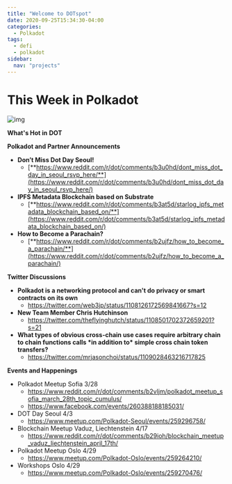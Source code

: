 ```yaml
---
title: "Welcome to DOTspot"
date: 2020-09-25T15:34:30-04:00
categories:
  - Polkadot
tags:
  - defi
  - polkadot
sidebar:
  nav: "projects"
---
```


# This Week in Polkadot

![img](https://www.redditstatic.com/desktop2x/img/renderTimingPixel.png)

**What's Hot in** **DOT**



**Polkadot and Partner Announcements**

- **Don’t Miss Dot Day Seoul!**
  - [**https://www.reddit.com/r/dot/comments/b3u0hd/dont_miss_dot_day_in_seoul_rsvp_here/**](https://www.reddit.com/r/dot/comments/b3u0hd/dont_miss_dot_day_in_seoul_rsvp_here/)
- **IPFS Metadata Blockchain based on Substrate**
  - [**https://www.reddit.com/r/dot/comments/b3at5d/starlog_ipfs_metadata_blockchain_based_on/**](https://www.reddit.com/r/dot/comments/b3at5d/starlog_ipfs_metadata_blockchain_based_on/)
- **How to Become a Parachain?**
  - [**https://www.reddit.com/r/dot/comments/b2ujfz/how_to_become_a_parachain/**](https://www.reddit.com/r/dot/comments/b2ujfz/how_to_become_a_parachain/)



**Twitter Discussions**

- **Polkadot is a networking protocol and can't do privacy or smart contracts on its own**
  - https://twitter.com/web3jp/status/1108126172569841667?s=12
- **New Team Member Chris Hutchinson**
  - https://twitter.com/theflyinghutch/status/1108501702372659201?s=21
- **What types of obvious cross-chain use cases require arbitrary chain to chain functions calls \*in addition to\* simple cross chain token transfers?**
  - https://twitter.com/mrjasonchoi/status/1109028463216717825



**Events and Happenings**

- Polkadot Meetup Sofia 3/28
  - https://www.reddit.com/r/dot/comments/b2vljm/polkadot_meetup_sofia_march_28th_topic_cumulus/
  - https://www.facebook.com/events/260388188185031/
- DOT Day Seoul 4/3
  - https://www.meetup.com/Polkadot-Seoul/events/259296758/
- Blockchain Meetup Vaduz, Liechtenstein 4/17
  - https://www.reddit.com/r/dot/comments/b29ioh/blockchain_meetup_vaduz_liechtenstein_april_17th/
- Polkadot Meetup Oslo 4/29
  - https://www.meetup.com/Polkadot-Oslo/events/259264210/
- Workshops Oslo 4/29
  - https://www.meetup.com/Polkadot-Oslo/events/259270476/